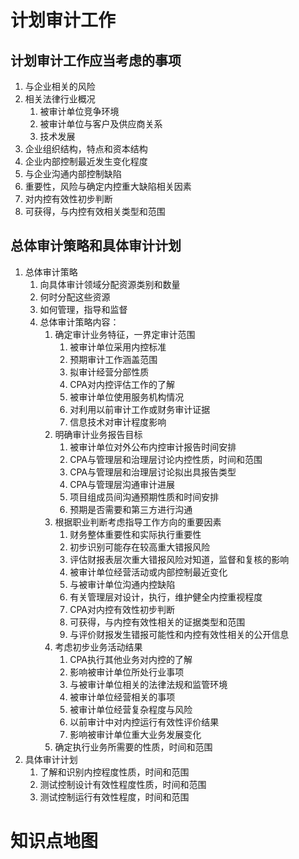 # 计划审计工作

## 计划审计工作应当考虑的事项

1. 与企业相关的风险
2. 相关法律行业概况
   1. 被审计单位竞争环境
   2. 被审计单位与客户及供应商关系
   3. 技术发展
3. 企业组织结构，特点和资本结构
4. 企业内部控制最近发生变化程度
5. 与企业沟通内部控制缺陷
6. 重要性，风险与确定内控重大缺陷相关因素
7. 对内控有效性初步判断
8. 可获得，与内控有效相关类型和范围

## 总体审计策略和具体审计计划

1. 总体审计策略
   1. 向具体审计领域分配资源类别和数量
   2. 何时分配这些资源
   3. 如何管理，指导和监督
   4. 总体审计策略内容：
      1. 确定审计业务特征，一界定审计范围
         1. 被审计单位采用内控标准
         2. 预期审计工作涵盖范围
         3. 拟审计经营分部性质
         4. CPA对内控评估工作的了解
         5. 被审计单位使用服务机构情况
         6. 对利用以前审计工作或财务审计证据
         7. 信息技术对审计程度影响
      2. 明确审计业务报告目标	
         1. 被审计单位对外公布内控审计报告时间安排
         2. CPA与管理层和治理层讨论内控性质，时间和范围
         3. CPA与管理层和治理层讨论拟出具报告类型
         4. CPA与管理层沟通审计进展
         5. 项目组成员间沟通预期性质和时间安排
         6. 预期是否需要和第三方进行沟通
      3. 根据职业判断考虑指导工作方向的重要因素
         1. 财务整体重要性和实际执行重要性
         2. 初步识别可能存在较高重大错报风险
         3. 评估财报表层次重大错报风险对知道，监督和复核的影响
         4. 被审计单位经营活动或内部控制最近变化
         5. 与被审计单位沟通内控缺陷
         6. 有关管理层对设计，执行，维护健全内控重视程度
         7. CPA对内控有效性初步判断
         8. 可获得，与内控有效性相关的证据类型和范围
         9. 与评价财报发生错报可能性和内控有效性相关的公开信息
      4. 考虑初步业务活动结果
         1. CPA执行其他业务对内控的了解
         2. 影响被审计单位所处行业事项
         3. 与被审计单位相关的法律法规和监管环境
         4. 被审计单位经营相关的事项
         5. 被审计单位经营复杂程度与风险
         6. 以前审计中对内控运行有效性评价结果
         7. 影响被审计单位重大业务发展变化
      5. 确定执行业务所需要的性质，时间和范围
2. 具体审计计划
   1. 了解和识别内控程度性质，时间和范围
   2. 测试控制设计有效性程度性质，时间和范围
   3. 测试控制运行有效性程度，时间和范围

# 知识点地图

